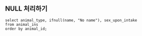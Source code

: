 ## NULL 처리하기

```MYSSQL
select animal_type, ifnull(name, "No name"), sex_upon_intake
from animal_ins
order by animal_id;
```
